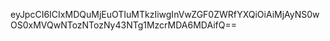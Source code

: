 eyJpcCI6ICIxMDQuMjEuOTIuMTkzIiwgInVwZGF0ZWRfYXQiOiAiMjAyNS0wOS0xMVQwNTozNTozNy43NTg1MzcrMDA6MDAifQ==
